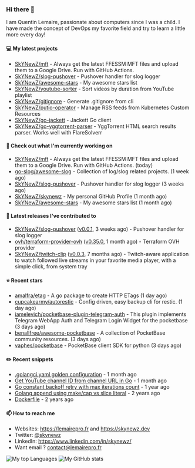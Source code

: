 ### Hi there 👋

I am Quentin Lemaire, passionate about computers since I was a child.
I have made the concept of DevOps my favorite field and try to learn a little more every day!

#### 💻 My latest projects


- [SkYNewZ/mft](https://github.com/SkYNewZ/mft) - Always get the latest FFESSM MFT files and upload them to a Google Drive. Run with GitHub Actions.
- [SkYNewZ/slog-pushover](https://github.com/SkYNewZ/slog-pushover) - Pushover handler for slog logger
- [SkYNewZ/awesome-stars](https://github.com/SkYNewZ/awesome-stars) - My awesome stars list
- [SkYNewZ/youtube-sorter](https://github.com/SkYNewZ/youtube-sorter) - Sort videos by duration from YouTube playlist
- [SkYNewZ/gitignore](https://github.com/SkYNewZ/gitignore) - Generate .gitignore from cli
- [SkYNewZ/putio-operator](https://github.com/SkYNewZ/putio-operator) - Manage RSS feeds from Kubernetes Custom Resources 
- [SkYNewZ/go-jackett](https://github.com/SkYNewZ/go-jackett) - Jackett Go client
- [SkYNewZ/go-yggtorrent-parser](https://github.com/SkYNewZ/go-yggtorrent-parser) - YggTorrent HTML search results parser. Works well with FlareSolverr

#### 👷 Check out what I'm currently working on


- [SkYNewZ/mft](https://github.com/SkYNewZ/mft) - Always get the latest FFESSM MFT files and upload them to a Google Drive. Run with GitHub Actions. (today)
- [go-slog/awesome-slog](https://github.com/go-slog/awesome-slog) - Collection of log/slog related projects. (1 week ago)
- [SkYNewZ/slog-pushover](https://github.com/SkYNewZ/slog-pushover) - Pushover handler for slog logger (3 weeks ago)
- [SkYNewZ/skynewz](https://github.com/SkYNewZ/skynewz) - My personal GitHub Profile (1 month ago)
- [SkYNewZ/awesome-stars](https://github.com/SkYNewZ/awesome-stars) - My awesome stars list (1 month ago)

#### 🚀 Latest releases I've contributed to


- [SkYNewZ/slog-pushover](https://github.com/SkYNewZ/slog-pushover) ([v0.0.1](https://github.com/SkYNewZ/slog-pushover/releases/tag/v0.0.1), 3 weeks ago) - Pushover handler for slog logger
- [ovh/terraform-provider-ovh](https://github.com/ovh/terraform-provider-ovh) ([v0.35.0](https://github.com/ovh/terraform-provider-ovh/releases/tag/v0.35.0), 1 month ago) - Terraform OVH provider
- [SkYNewZ/twitch-clip](https://github.com/SkYNewZ/twitch-clip) ([v0.0.3](https://github.com/SkYNewZ/twitch-clip/releases/tag/v0.0.3), 7 months ago) - Twitch-aware application to watch followed live streams in your favorite media player, with a simple click, from system tray

#### ⭐ Recent stars

- [amalfra/etag](https://github.com/amalfra/etag) - A go package to create HTTP ETags (1 day ago)
- [cupcakearmy/autorestic](https://github.com/cupcakearmy/autorestic) - Config driven, easy backup cli for restic. (1 day ago)
- [iamelevich/pocketbase-plugin-telegram-auth](https://github.com/iamelevich/pocketbase-plugin-telegram-auth) - This plugin implements Telegram WebApp Auth and Telegram Login Widget for the pocketbase (3 days ago)
- [benallfree/awesome-pocketbase](https://github.com/benallfree/awesome-pocketbase) - A collection of PocketBase community resources. (3 days ago)
- [vaphes/pocketbase](https://github.com/vaphes/pocketbase) - PocketBase client SDK for python (3 days ago)

#### ✏️ Recent snippets


- [.golangci.yaml golden configuration](https://gist.github.com/1298ddacb28d23738a9498509765baae) - 1 month ago
- [Get YouTube channel ID from channel URL in Go](https://gist.github.com/876c3fe69d7d84cf47510032194ff888) - 1 month ago
- [Go constant backoff retry with max iterations count](https://gist.github.com/69f09bb63ed1429557aa9121042531fa) - 1 year ago
- [Golang append using make/cap vs slice literal](https://gist.github.com/ebdcb5d1737bcabc66238d0818250f4b) - 2 years ago
- [Dockerfile](https://gist.github.com/0a0e1b32f91ea09efa1f5bdfef480b21) - 2 years ago

#### 📫 How to reach me

- Websites: https://lemairepro.fr and https://skynewz.dev
- Twitter: [@skynewz](https://twitter.com/skynewz)
- LinkedIn: https://www.linkedin.com/in/skynewz/
- Want email ? [contact@lemairepro.fr](mailto:contact@lemairepro.fr?subject=Contact%20from%20your%20Github%20Profile)

![My top Languages](https://github-readme-stats.vercel.app/api/top-langs/?username=skynewz&hide=javascript,html,css,typescript&layout=compact)
![My GitHub stats](https://github-readme-stats.vercel.app/api?username=skynewz&count_private=true&show_icons=true)

